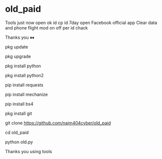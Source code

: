 # old_paid
Tools just now open ok id 
cp id 7day open Facebook official app
Clear data and phone flight mod on off per id chack 

Thanks you ♦️♦️


pkg update 

pkg upgrade 

pkg install python 

pkg install python2 

pip install requests 

pip install mechanize 

pip install bs4

pkg install git 

git clone https://github.com/naim404cyber/old_paid

cd old_paid

python old.py




Thanks you using tools 
